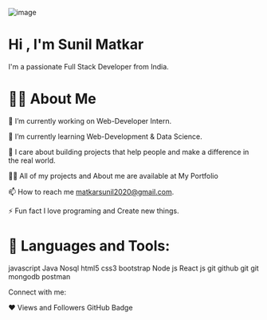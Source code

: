 
![image](https://user-images.githubusercontent.com/98326772/208716675-fd59aa06-a5ce-43cb-a13c-c901460a44d8.png)


# Hi , I'm Sunil Matkar


I'm a passionate Full Stack Developer from India.

#  🙋‍♂️ About Me

🔭 I’m currently working on Web-Developer Intern.

🌱 I’m currently learning Web-Development & Data Science.

👯 I care about building projects that help people and make a difference in the real world.

👨‍💻 All of my projects and About me are available at My Portfolio

📫 How to reach me matkarsunil2020@gmail.com.

⚡ Fun fact I love programing and Create new things.

# 🚀 Languages and Tools:




javascript Java Nosql html5 css3 bootstrap Node js  React js  git github git git   mongodb  postman


Connect with me:

    

❤ Views and Followers
 GitHub Badge
